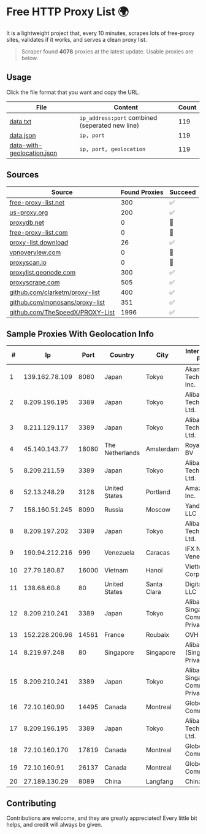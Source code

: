 
# Free HTTP Proxy List 🌍

It is a lightweight project that, every 10 minutes, scrapes lots of free-proxy sites, validates if it works, and serves a clean proxy list.


> Scraper found **4078** proxies at the latest update. Usable proxies are below.

## Usage

Click the file format that you want and copy the URL.


|File|Content|Count|
|----|-------|-----|
|[data.txt](https://raw.githubusercontent.com/themiralay/Proxy-List-World/master/data.txt)|`ip_address:port` combined (seperated new line)|119|
|[data.json](https://raw.githubusercontent.com/themiralay/Proxy-List-World/master/data.json)|`ip, port`|119|
|[data-with-geolocation.json](https://raw.githubusercontent.com/themiralay/Proxy-List-World/master/data-with-geolocation.json)|`ip, port, geolocation`|119|

## Sources

|Source|Found Proxies|Succeed|
|------|-------------|-------|
|[free-proxy-list.net](https://free-proxy-list.net)|300|✅|
|[us-proxy.org](https://www.us-proxy.org)|200|✅|
|[proxydb.net](http://proxydb.net)|0|🚫|
|[free-proxy-list.com](https://free-proxy-list.com/?page=&port=&type%5B%5D=http&type%5B%5D=https&up_time=0&search=Search)|0|🚫|
|[proxy-list.download](https://www.proxy-list.download/HTTP)|26|✅|
|[vpnoverview.com](https://vpnoverview.com/privacy/anonymous-browsing/free-proxy-servers)|0|🚫|
|[proxyscan.io](https://www.proxyscan.io)|0|🚫|
|[proxylist.geonode.com](https://proxylist.geonode.com/api/proxy-list?limit=300&page=1&sort_by=lastChecked&sort_type=desc&protocols=http,https)|300|✅|
|[proxyscrape.com](https://api.proxyscrape.com/v2/?request=displayproxies&protocol=http&timeout=10000&country=all&ssl=all&anonymity=all)|505|✅|
|[github.com/clarketm/proxy-list](https://raw.githubusercontent.com/clarketm/proxy-list/master/proxy-list-raw.txt)|400|✅|
|[github.com/monosans/proxy-list](https://raw.githubusercontent.com/monosans/proxy-list/main/proxies/http.txt)|351|✅|
|[github.com/TheSpeedX/PROXY-List](https://raw.githubusercontent.com/TheSpeedX/PROXY-List/master/http.txt)|1996|✅|


## Sample Proxies With Geolocation Info

|#|Ip|Port|Country|City|Internet Service Provider|
|-|--|----|-------|----|-------------------------|
|1|139.162.78.109|8080|Japan|Tokyo|Akamai Technologies, Inc.|
|2|8.209.196.195|3389|Japan|Tokyo|Alibaba (US) Technology Co., Ltd.|
|3|8.211.129.117|3389|Japan|Tokyo|Alibaba (US) Technology Co., Ltd.|
|4|45.140.143.77|18080|The Netherlands|Amsterdam|RoyaleHosting BV|
|5|8.209.211.59|3389|Japan|Tokyo|Alibaba (US) Technology Co., Ltd.|
|6|52.13.248.29|3128|United States|Portland|Amazon.com, Inc.|
|7|158.160.51.245|8090|Russia|Moscow|Yandex.Cloud LLC|
|8|8.209.197.202|3389|Japan|Tokyo|Alibaba (US) Technology Co., Ltd.|
|9|190.94.212.216|999|Venezuela|Caracas|IFX Networks Venezuela C.A.|
|10|27.79.180.87|16000|Vietnam|Hanoi|Viettel Corporation|
|11|138.68.60.8|80|United States|Santa Clara|DigitalOcean, LLC|
|12|8.209.210.241|3389|Japan|Tokyo|Alibaba.com Singapore E-Commerce Private Limited|
|13|152.228.206.96|14561|France|Roubaix|OVH SAS|
|14|8.219.97.248|80|Singapore|Singapore|Alibaba Cloud (Singapore) Private Limited|
|15|8.209.210.241|3389|Japan|Tokyo|Alibaba.com Singapore E-Commerce Private Limited|
|16|72.10.160.90|14495|Canada|Montreal|GloboTech Communications|
|17|8.209.196.195|3389|Japan|Tokyo|Alibaba (US) Technology Co., Ltd.|
|18|72.10.160.170|17819|Canada|Montreal|GloboTech Communications|
|19|72.10.160.91|26137|Canada|Montreal|GloboTech Communications|
|20|27.189.130.29|8089|China|Langfang|Chinanet|



## Contributing

Contributions are welcome, and they are greatly appreciated! Every
little bit helps, and credit will always be given.

